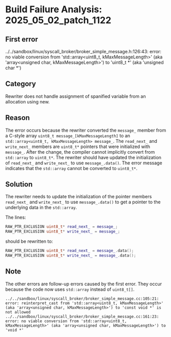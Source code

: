 # Build Failure Analysis: 2025_05_02_patch_1122

## First error

../../sandbox/linux/syscall_broker/broker_simple_message.h:126:43: error: no viable conversion from 'std::array<uint8_t, kMaxMessageLength>' (aka 'array<unsigned char, kMaxMessageLength>') to 'uint8_t *' (aka 'unsigned char *')

## Category
Rewriter does not handle assignment of spanified variable from an allocation using new.

## Reason
The error occurs because the rewriter converted the `message_` member from a C-style array `uint8_t message_[kMaxMessageLength]` to an `std::array<uint8_t, kMaxMessageLength> message_`.  The `read_next_` and `write_next_` members are `uint8_t*` pointers that were initialized with `message_`. After the change, the compiler cannot implicitly convert from `std::array` to `uint8_t*`.  The rewriter should have updated the initialization of `read_next_` and `write_next_` to use `message_.data()`. The error message indicates that the `std::array` cannot be converted to `uint8_t*`.

## Solution
The rewriter needs to update the initialization of the pointer members `read_next_` and `write_next_` to use `message_.data()` to get a pointer to the underlying data in the `std::array`.

The lines:
```c++
RAW_PTR_EXCLUSION uint8_t* read_next_ = message_;
RAW_PTR_EXCLUSION uint8_t* write_next_ = message_;
```

should be rewritten to:
```c++
RAW_PTR_EXCLUSION uint8_t* read_next_ = message_.data();
RAW_PTR_EXCLUSION uint8_t* write_next_ = message_.data();
```

## Note
The other errors are follow-up errors caused by the first error. They occur because the code now uses `std::array` instead of `uint8_t[]`.
```
../../sandbox/linux/syscall_broker/broker_simple_message.cc:105:21: error: reinterpret_cast from 'std::array<uint8_t, kMaxMessageLength>' (aka 'array<unsigned char, kMaxMessageLength>') to 'const void *' is not allowed
../../sandbox/linux/syscall_broker/broker_simple_message.cc:161:23: error: no viable conversion from 'std::array<uint8_t, kMaxMessageLength>' (aka 'array<unsigned char, kMaxMessageLength>') to 'void *'